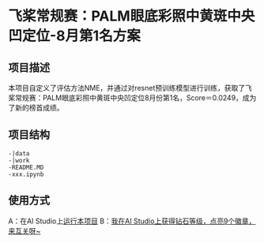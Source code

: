 # 飞桨常规赛：PALM眼底彩照中黄斑中央凹定位-8月第1名方案

## 项目描述
本项目自定义了评估方法NME，并通过对resnet预训练模型进行训练，获取了飞桨常规赛：PALM眼底彩照中黄斑中央凹定位8月份第1名，Score＝0.0249，成为了新的榜首成绩。

## 项目结构
```
-|data
-|work
-README.MD
-xxx.ipynb
```
## 使用方式
A：在AI Studio上[运行本项目](https://aistudio.baidu.com/aistudio/usercenter)
B：[我在AI Studio上获得钻石等级，点亮9个徽章，来互关呀~](https://aistudio.baidu.com/aistudio/personalcenter/thirdview/335435)
